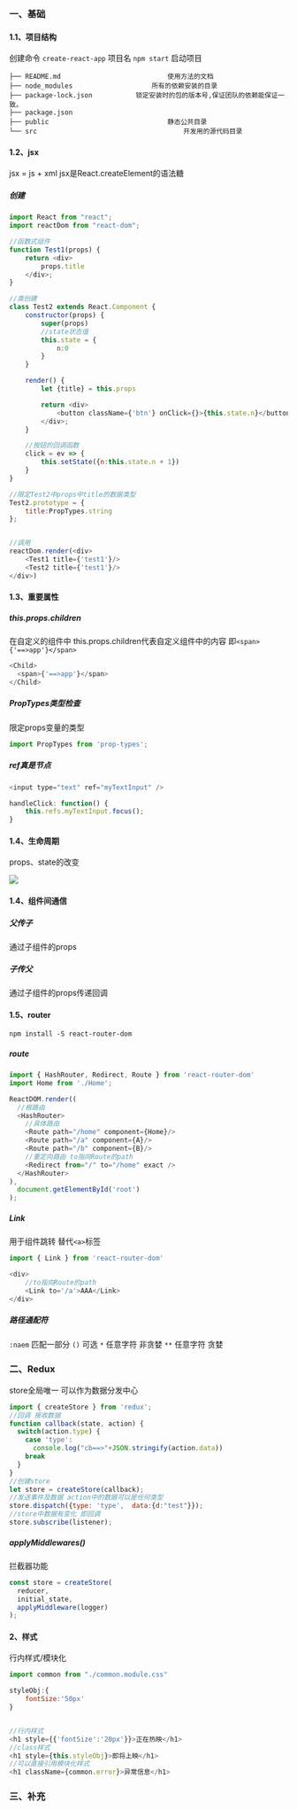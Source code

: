 ### 一、基础
#### 1.1、项目结构
创建命令 `create-react-app` 项目名
`npm start` 启动项目

```
├── README.md							使用方法的文档
├── node_modules					所有的依赖安装的目录
├── package-lock.json			锁定安装时的包的版本号,保证团队的依赖能保证一致。
├── package.json
├── public								静态公共目录
└── src										开发用的源代码目录

```

#### 1.2、jsx
jsx = js + xml
jsx是React.createElement的语法糖

##### 创建
```js
import React from "react";
import reactDom from "react-dom";

//函数式组件
function Test1(props) {
    return <div>
        props.title
    </div>;
}

//类创建
class Test2 extends React.Component {
    constructor(props) {
        super(props)
		//state状态值
        this.state = {
            n:0
        }
    }

    render() {
        let {title} = this.props

        return <div>
            <button className={'btn'} onClick={}>{this.state.n}</button>
        </div>;
    }

    //按钮的回调函数
    click = ev => {
        this.setState({n:this.state.n + 1})
    }
}

//限定Test2中props中title的数据类型
Test2.prototype = {
    title:PropTypes.string
};


//调用
reactDom.render(<div>
    <Test1 title={'test1'}/>
    <Test2 title={'test1'}/>
</div>)
```

#### 1.3、重要属性
##### this.props.children

在自定义的<Child>组件中 this.props.children代表自定义组件中的内容
即`<span>{'==>app'}</span>`

```js
<Child>
  <span>{'==>app'}</span>
</Child>
```

##### PropTypes类型检查
限定props变量的类型

```js
import PropTypes from 'prop-types';
```

##### ref真是节点
```js
<input type="text" ref="myTextInput" />

handleClick: function() {
	this.refs.myTextInput.focus();
}
```

#### 1.4、生命周期
props、state的改变

![](./react_生命周期.webp)

#### 1.4、组件间通信
##### 父传子
通过子组件的props

##### 子传父
通过子组件的props传递回调

#### 1.5、router
`npm install -S react-router-dom`

##### route

```js
import { HashRouter, Redirect, Route } from 'react-router-dom'
import Home from './Home';

ReactDOM.render((
  //根路由
  <HashRouter>
  	//具体路由
    <Route path="/home" component={Home}/>
    <Route path="/a" component={A}/>
    <Route path="/b" component={B}/>
    //重定向路由 to指向Route的path
    <Redirect from="/" to="/home" exact />
  </HashRouter>
),
  document.getElementById('root')
);
```

##### Link
用于组件跳转 替代`<a>`标签
```js
import { Link } from 'react-router-dom'

<div>
	//to指向Route的path
    <Link to='/a'>AAA</Link>
</div>
```

##### 路径通配符
`:naem`  匹配一部分
`()`  可选
`*`  任意字符 非贪婪
`**`  任意字符 贪婪

### 二、Redux
store全局唯一 可以作为数据分发中心

```js
import { createStore } from 'redux';
//回调 接收数据
function callback(state, action) {
  switch(action.type) {
    case 'type':
      console.log("cb==>"+JSON.stringify(action.data))
    break
  }
}
//创建store
let store = createStore(callback);
//发送事件及数据 action中的数据可以是任何类型
store.dispatch({type: 'type',  data:{d:"test"}});
//store中数据有变化 即回调
store.subscribe(listener);
```

##### applyMiddlewares()
拦截器功能
```js
const store = createStore(
  reducer,
  initial_state,
  applyMiddleware(logger)
);
```

#### 2、样式
行内样式/模块化

```js
import common from "./common.module.css"

styleObj:{
	fontSize:'50px'
}


//行内样式
<h1 style={{'fontSize':'20px'}}>正在热映</h1>
//class样式
<h1 style={this.styleObj}>即将上映</h1>
//可以直接引用模块化样式
<h1 className={common.error}>异常信息</h1>
```
### 三、补充

